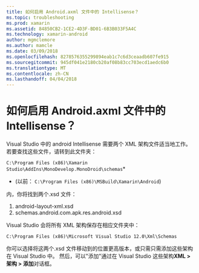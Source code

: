 ```yaml
---
title: 如何启用 Android.axml 文件中的 Intellisense？
ms.topic: troubleshooting
ms.prod: xamarin
ms.assetid: 84850CB2-1CE2-4D3F-BD01-6B3B033F5A4C
ms.technology: xamarin-android
author: mgmclemore
ms.author: mamcle
ms.date: 03/09/2018
ms.openlocfilehash: 8278576355299894eab1c7c6d3ceaadb607fe915
ms.sourcegitcommit: 945df041e2180cb20af08b83cc703ecd1aedc6b0
ms.translationtype: MT
ms.contentlocale: zh-CN
ms.lasthandoff: 04/04/2018
---
```

# <a name="how-do-i-enable-intellisense-in-android-axml-files"></a>如何启用 Android.axml 文件中的 Intellisense？

Visual Studio 中的 android Intellisense 需要两个 XML 架构文件适当地工作。 若要查找这些文件，请转到此文件夹：

`C:\Program Files (x86)\Xamarin Studio\AddIns\MonoDevelop.MonoDroid\schemas`*

* (以前： `C:\Program Files (x86)\MSBuild\Xamarin\Android`)

内，你将找到两个.xsd 文件：

1. android-layout-xml.xsd
2. schemas.android.com.apk.res.android.xsd

Visual Studio 会将所有 XML 架构保存在相应文件夹中：

`C:\Program Files (x86)\Microsoft Visual Studio 12.0\Xml\Schemas`

你可以选择将这两个.xsd 文件移动到的位置更高版本，或只需只需添加这些架构在 Visual Studio 中。 然后，可以"添加"通过在 Visual Studio 这些架构**XML > 架构 > 添加**对话框。






